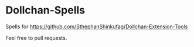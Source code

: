 # Dollchan-Spells
Spells for https://github.com/SthephanShinkufag/Dollchan-Extension-Tools

Feel free to pull requests.
